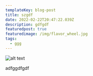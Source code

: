 ```yaml
---
templateKey: blog-post
title: szgdf
date: 2022-02-22T20:47:22.039Z
description: gdfgdf
featuredpost: true
featuredimage: /img/flavor_wheel.jpg
tags:
  - ggg
---
```

![alt text](/img/flavor_wheel.jpg "title")

adfggdfgdf